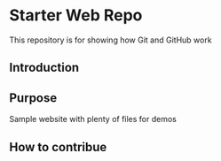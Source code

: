 # Starter Web Repo

This repository is for showing how Git and GitHub work

## Introduction


## Purpose

Sample website with plenty of files for demos


## How to contribue